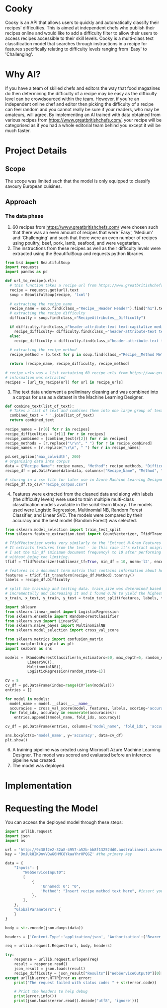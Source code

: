 # Cooky
Cooky is an API that allows users to quickly and automatically classify their recipes' difficulties. This is aimed at independent chefs who publish their recipes online and would like to add a difficulty filter to allow their users to access recipes accessible to their skill levels. Cooky is a multi-class text classification model that searches through instructions in a recipe for features specifically relating to difficulty levels ranging from 'Easy' to 'Challenging'. 

# Why AI?
If you have a team of skilled chefs and editors the way that food magazines do then determining the difficulty of a recipe may be easy as the difficulty level can be crowdsourced within the team. However, if you're an independent online chef and editor then picking the difficulty of a recipe can feel random and you cannot really be sure if your readers, who may be amateurs, will agree. By implementing an AI trained with data obtained from various recipes from https://www.greatbritishchefs.com/, your recipe will be categorised as if you had a whole editorial team behind you except it will be much faster. 

# Project Details

## Scope
The scope was limited such that the model is only equipped to classify savoury European cuisines. 

## Approach
### The data phase
1. 60 recipes from https://www.greatbritishchefs.com/ were chosen such that there was an even amount of recipes that were 'Easy', 'Medium' and 'Challenging' and such that there were an even number of recipes using poultry, beef, pork, lamb, seafood, and were vegetarian. 
2. The instructions from these recipes as well as their difficulty levels were extracted using the BeautifulSoup and requests python libraries. 
```python
from bs4 import BeautifulSoup
import requests
import pandas as pd

def url_to_recipe(url):
  # this function takes a recipe url from https://www.greatbritishchefs.com/ and extracts the recipe title, method, and difficulty level using BeautifulSoup.
  recipe = requests.get(url).text
  soup = BeautifulSoup(recipe, 'lxml')
  
  # extracting the recipe name
  recipe_name = soup.find(class_="Recipe__Header Header").find("h1").text
  # extracting the recipe difficulty
  difficulty = soup.find(class_="RecipeAttributes__Difficulty")

  if difficulty.find(class_="header-attribute-text text-capitalize medium"):
    recipe_difficulty= difficulty.find(class_="header-attribute-text text-capitalize medium").text
  else: 
    recipe_difficulty = difficulty.find(class_="header-attribute-text text-capitalize").text
  
  # extracting the recipe method
  recipe_method = [p.text for p in soup.find(class_="Recipe__Method Method").find_all(class_="MethodList__StepText")]

  return [recipe_name, recipe_difficulty, recipe_method]
  
# recipe_urls was a list containing 60 recipe urls from https://www.greatbritishchefs.com/. Each url from this list was fed to the url_to_recipe() function and recipe 
# information was extracted
recipes = [url_to_recipe(url) for url in recipe_urls]
```
3. The text data underwent a preliminary cleaning and was combined into a corpus for use as a dataset in the Machine Learning Designer. 
```python
def combine_text(list_of_text):
  # Takes a list of text and combines them into one large group of text.
  combined_text = ' '.join(list_of_text)
  return combined_text
  
recipe_names = [r[0] for r in recipes]
recipe_difficulties = [r[1] for r in recipes]
recipe_combined = [combine_text(r[2]) for r in recipes]
recipe_methods = [r.replace("\r\n", " ") for r in recipe_combined]
recipe_names = [r.replace("\r\n", " ") for r in recipe_names]

pd.set_option('max_colwidth', 200)
# organising data into corpus 
data = {"Recipe Name": recipe_names, "Method": recipe_methods, "Difficulty": recipe_difficulties}
recipe_df = pd.DataFrame(data=data, columns=["Recipe_Name", "Method", "Difficulty"])

# storing in a csv file for later use in Azure Machine Learning Designer.
recipe_df.to_csv("recipe_corpus.csv")
```
4. Features were extracted from the cleaned data and along with labels (the difficulty levels) were used to train multiple multi-class classification models available in the scikit-learn library. The models used were Logistic Regression, Multinomial NB, Random Forest Classifier, and Linear SVC. The models were compared by their accuracy and the best model (Random Forest) was selected.
```python
from sklearn.model_selection import train_test_split
from sklearn.feature_extraction.text import CountVectorizer, TfidfTransformer, TfidfVectorizer

# TfidfVectorizer works very similarly to the 'Extract N-Gram Features from Text' module in the Machine Learning Designer while also further cleaning text data.
# It extracts features from the text - in this case it's extract unigrams and bigrams 'ngram_range=(1,2)'. I chose this range because...
# I set the min_df (minimum document frequency) to 10 after performing trial and error with this filter and finding that 10 increased the accuracy of the models 
# without being too limiting. 
tfidf = TfidfVectorizer(sublinear_tf=True, min_df = 10, norm='l2', encoding='latin-1', ngram_range=(1,2), stop_words='english')

# features is a document term matrix that contains information about how frequently specific features(ngrams) appear across recipes of the same difficulty classification.
features = tfidf.fit_transform(recipe_df.Method).toarray()
labels = recipe_df.Difficulty

# split the training and testing data. train_size was determined based on trial and error. First I started with the default value of 0.75 and tried lowering it
# incrementally and increasing it and I found 0.78 to yield the highest accuracy. train_size of 0.8 or above resulted in lower accuracy. 
x_train, x_test, y_train, y_test = train_test_split(features, labels, train_size=0.78, random_state=1)

import sklearn
from sklearn.linear_model import LogisticRegression
from sklearn.ensemble import RandomForestClassifier
from sklearn.svm import LinearSVC
from sklearn.naive_bayes import MultinomialNB
from sklearn.model_selection import cross_val_score

from sklearn.metrics import confusion_matrix
import matplotlib.pyplot as plt
import seaborn as sns

models = [RandomForestClassifier(n_estimators=50, max_depth=5, random_state=1),
          LinearSVC(),
          MultinomialNB(),
          LogisticRegression(random_state=1)]
          
CV = 5
cv_df = pd.DataFrame(index=range(CV*len(models)))
entries = []

for model in models:
  model_name = model.__class__.__name__
  accuracies = cross_val_score(model, features, labels, scoring='accuracy', cv=CV)
  for fold_idx, accuracy in enumerate(accuracies):
    entries.append((model_name, fold_idx, accuracy))

cv_df = pd.DataFrame(entries, columns=['model_name', 'fold_idx', 'accuracy'])

sns.boxplot(x='model_name', y='accuracy', data=cv_df)
plt.show()
```
6. A training pipeline was created using Microsoft Azure Machine Learning Designer. The model was scored and evaluated before an inference pipeline was created. 
7. The model was deployed. 

# Implementation


# Requesting the Model
You can access the deployed model through these steps:
```python
import urllib.request
import json
import os

url = 'http://9c38f2e2-32a8-4957-a52b-bb8f13252dd0.australiaeast.azurecontainer.io/score' #the model endpoint
key = 'DmJUk8IK9nvVQwG6HMC8YkaaYhrHPQGZ' #the primary key

data = {
    "Inputs": {
        "WebServiceInput0":
        [
            {
                'Unnamed: 0': "0",
                'Method': "Insert recipe method text here", #insert your recipe method text
            },
        ],
    },
    "GlobalParameters": {
    }
}

body = str.encode(json.dumps(data))

headers = {'Content-Type':'application/json', 'Authorization':('Bearer '+ key)}

req = urllib.request.Request(url, body, headers)

try:
    response = urllib.request.urlopen(req)
    result = response.read()
    json_result = json.loads(result)
    recipe_difficulty = json_result["Results"]["WebServiceOutput0"][0]["RecipeDifficulty"] # this can be input into your recipe database along with the recipe it classified
except urllib.error.HTTPError as error:
    print("The request failed with status code: " + str(error.code))

    # Print the headers to help debug
    print(error.info())
    print(json.loads(error.read().decode("utf8", 'ignore')))

```

